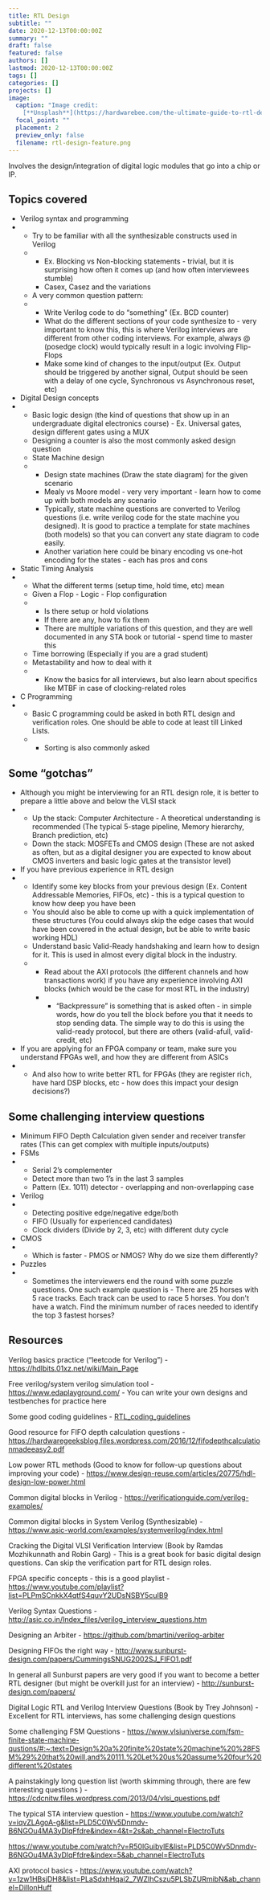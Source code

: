 ```yaml
---
title: RTL Design
subtitle: ""
date: 2020-12-13T00:00:00Z
summary: ""
draft: false
featured: false
authors: []
lastmod: 2020-12-13T00:00:00Z
tags: []
categories: []
projects: []
image:
  caption: "Image credit:
    [**Unsplash**](https://hardwarebee.com/the-ultimate-guide-to-rtl-design/)"
  focal_point: ""
  placement: 2
  preview_only: false
  filename: rtl-design-feature.png
---
```



Involves the design/integration of digital logic modules that go into a chip or IP.

## Topics covered

* Verilog syntax and programming
* * Try to be familiar with all the synthesizable constructs used in Verilog
  * * Ex. Blocking vs Non-blocking statements - trivial, but it is surprising how often it comes up (and how often interviewees stumble)
    * Casex, Casez and the variations
  * A very common question pattern: 
  * * Write Verilog code to do “something” (Ex. BCD counter)
    * What do the different sections of your code synthesize to - very important to know this, this is where Verilog interviews are different from other coding interviews. For example, always @ (posedge clock) would typically result in a logic involving Flip-Flops
    * Make some kind of changes to the input/output (Ex. Output should be triggered by another signal, Output should be seen with a delay of one cycle, Synchronous vs Asynchronous reset, etc)
* Digital Design concepts
* * Basic logic design (the kind of questions that show up in an undergraduate digital electronics course) - Ex. Universal gates, design different gates using a MUX
  * Designing a counter is also the most commonly asked design question
  * State Machine design
  * * Design state machines (Draw the state diagram) for the given scenario
    * Mealy vs Moore model - very very important - learn how to come up with both models any scenario
    * Typically, state machine questions are converted to Verilog questions (i.e. write verilog code for the state machine you designed). It is good to practice a template for state machines (both models) so that you can convert any state diagram to code easily.
    * Another variation here could be binary encoding vs one-hot encoding for the states - each has pros and cons
* Static Timing Analysis
* * What the different terms (setup time, hold time, etc) mean
  * Given a Flop - Logic - Flop configuration
  * * Is there setup or hold violations
    * If there are any, how to fix them
    * There are multiple variations of this question, and they are well documented in any STA book or tutorial - spend time to master this
  * Time borrowing (Especially if you are a grad student)
  * Metastability and how to deal with it
  * * Know the basics for all interviews, but also learn about specifics like MTBF in case of clocking-related roles
* C Programming
* * Basic C programming could be asked in both RTL design and verification roles. One should be able to code at least till Linked Lists. 
  * * Sorting is also commonly asked

## Some “gotchas”

* Although you might be interviewing for an RTL design role, it is better to prepare a little above and below the VLSI stack
* * Up the stack: Computer Architecture - A theoretical understanding is recommended (The typical 5-stage pipeline, Memory hierarchy, Branch prediction, etc)
  * Down the stack: MOSFETs and CMOS design (These are not asked as often, but as a digital designer you are expected to know about CMOS inverters and basic logic gates at the transistor level)
* If you have previous experience in RTL design
* * Identify some key blocks from your previous design (Ex. Content Addressable Memories, FIFOs, etc) - this is a typical question to know how deep you have been
  * You should also be able to come up with a quick implementation of these structures (You could always skip the edge cases that would have been covered in the actual design, but be able to write basic working HDL)
  * Understand basic Valid-Ready handshaking and learn how to design for it. This is used in almost every digital block in the industry.
  * * Read about the AXI protocols (the different channels and how transactions work) if you have any experience involving AXI blocks (which would be the case for most RTL in the industry)
    * * “Backpressure” is something that is asked often - in simple words, how do you tell the block before you that it needs to stop sending data. The simple way to do this is using the valid-ready protocol, but there are others (valid-afull, valid-credit, etc)
* If you are applying for an FPGA company or team, make sure you understand FPGAs well, and how they are different from ASICs
* * And also how to write better RTL for FPGAs (they are register rich, have hard DSP blocks, etc - how does this impact your design decisions?)

## Some challenging interview questions

* Minimum FIFO Depth Calculation given sender and receiver transfer rates (This can get complex with multiple inputs/outputs)
* FSMs
* * Serial 2’s complementer
  * Detect more than two 1’s in the last 3 samples
  * Pattern (Ex. 1011) detector - overlapping and non-overlapping case
* Verilog
* * Detecting positive edge/negative edge/both
  * FIFO (Usually for experienced candidates)
  * Clock dividers (Divide by 2, 3, etc) with different duty cycle
* CMOS
* * Which is faster - PMOS or NMOS? Why do we size them differently?
* Puzzles
* * Sometimes the interviewers end the round with some puzzle questions. One such example question is - There are 25 horses with 5 race tracks. Each track can be used to race 5 horses. You don't have a watch. Find the minimum number of races needed to identify the top 3 fastest horses?

## Resources

Verilog basics practice (“leetcode for Verilog”) - <https://hdlbits.01xz.net/wiki/Main_Page>

Free verilog/system verilog simulation tool - <https://www.edaplayground.com/> - You can write your own designs and testbenches for practice here

Some good coding guidelines - [RTL_coding_guidelines](http://www.sunburst-design.com/papers/CummingsSNUG1999SJ_SynthMismatch.pdf) 

Good resource for FIFO depth calculation questions - <https://hardwaregeeksblog.files.wordpress.com/2016/12/fifodepthcalculationmadeeasy2.pdf>

Low power RTL methods (Good to know for follow-up questions about improving your code) - <https://www.design-reuse.com/articles/20775/hdl-design-low-power.html>

Common digital blocks in Verilog - <https://verificationguide.com/verilog-examples/>

Common digital blocks in System Verilog (Synthesizable) - <https://www.asic-world.com/examples/systemverilog/index.html>

Cracking the Digital VLSI Verification Interview (Book by Ramdas Mozhikunnath and Robin Garg) - This is a great book for basic digital design questions. Can skip the verification part for RTL design roles.

FPGA specific concepts - this is a good playlist - <https://www.youtube.com/playlist?list=PLPmSCnkkX4qtfS4quvY2UDsNSBY5cuIB9>

Verilog Syntax Questions - <http://asic.co.in/Index_files/verilog_interview_questions.htm>

Designing an Arbiter - <https://github.com/bmartini/verilog-arbiter>

Designing FIFOs the right way - <http://www.sunburst-design.com/papers/CummingsSNUG2002SJ_FIFO1.pdf>

In general all Sunburst papers are very good if you want to become a better RTL designer (but might be overkill just for an interview) - <http://sunburst-design.com/papers/>

Digital Logic RTL and Verilog Interview Questions (Book by Trey Johnson) - Excellent for RTL interviews, has some challenging design questions

Some challenging FSM Questions - <https://www.vlsiuniverse.com/fsm-finite-state-machine-qustions/#:~:text=Design%20a%20finite%20state%20machine%20%28FSM%29%20that%20will,and%20111.%20Let%20us%20assume%20four%20different%20states>

A painstakingly long question list (worth skimming through, there are few interesting questions ) - <https://cdcnitw.files.wordpress.com/2013/04/vlsi_questions.pdf>

The typical STA interview question - <https://www.youtube.com/watch?v=iqvZLAgoA-g&list=PLD5C0Wv5Dnmdv-B6NGOu4MA3yDlqFfdre&index=4&t=2s&ab_channel=ElectroTuts>

<https://www.youtube.com/watch?v=R50lGuibylE&list=PLD5C0Wv5Dnmdv-B6NGOu4MA3yDlqFfdre&index=5&ab_channel=ElectroTuts>

AXI protocol basics - <https://www.youtube.com/watch?v=1zw1HBsjDH8&list=PLaSdxhHqai2_7WZIhCszu5PLSbZURmibN&ab_channel=DillonHuff>